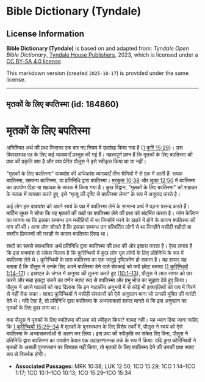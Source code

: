# Bible Dictionary (Tyndale)

## License Information

**Bible Dictionary (Tyndale)** is based on and adapted from: _Tyndale Open Bible Dictionary_, [Tyndale House Publishers](https://tyndaleopenresources.com/), 2023, which is licensed under a [CC BY-SA 4.0 license](https://creativecommons.org/licenses/by-sa/4.0/legalcode.en).

This markdown version (created `2025-10-17`) is provided under the same license.



--------------------------------

## मृतकों के लिए बपतिस्मा (id: 184860)

मृतकों के लिए बपतिस्मा
======================

अनिश्चित अर्थ की प्रथा जिसका एक बार नए नियम में उल्लेख किया गया है ([1 कुरि 15:29](https://ref.ly/1Cor15:29))। उस विवादास्पद पद के लिए कई व्याख्याएँ प्रस्तुत की गई हैं। महत्वपूर्ण प्रश्न हैं कि मृतकों के लिए बपतिस्मा की प्रथा की प्रकृति क्या है और क्या प्रेरित पौलुस ने इसे स्वीकृत किया था या नहीं।

"मृतकों के लिए बपतिस्मा" वाक्यांश की अधिकांश व्याख्याएँ तीन श्रेणियों में से एक में आती हैं: रूपक बपतिस्मा, सामान्य बपतिस्मा, या प्रतिनिधि द्वारा बपतिस्मा। [मरकुस 10:38](https://ref.ly/Mark10:38) और [लूका 12:50](https://ref.ly/Luke12:50) में बपतिस्मा का उपयोग पीड़ा या शहादत के रूपक में किया गया है। कुछ विद्वान, "मृतकों के लिए बपतिस्मा" को शहादत के रूपक में व्याख्या करते हुए, इसे "मृत्यु की दृष्टि से बपतिस्मा लेना" के रूप में अनुवाद करते है।

कई लोग इस वाक्यांश को अपने स्वयं के पक्ष में बपतिस्मा लेने के सामान्य अर्थ में पढ़ना पसन्द करते हैं। मार्टिन लूथर ने सोचा कि यह मृतकों की कब्रों पर बपतिस्मा लेने की प्रथा को संदर्भित करता है। जॉन केल्विन का मानना था कि इसका सम्बन्ध उन मसीहियों से था जिन्होंने मरने के खतरे में होने के कारण बपतिस्मा की मांग की थी। अन्य लोग सोचते हैं कि इसका सम्बन्ध उन परिवर्तित लोगों से था जिन्होंने मसीही शहीदों या स्वर्गीय प्रियजनों की गवाही के कारण बपतिस्मा लिया था।

शब्दों का सबसे स्वाभाविक अर्थ प्रतिनिधि द्वारा बपतिस्मा की प्रथा की ओर इशारा करता है। ऐसा लगता है कि इस वाक्यांश से संकेत मिलता है कि कुरिन्थियों में कुछ लोग मृत लोगों के लिए प्रतिनिधि के रूप में बपतिस्मा लेते थे। कुरिन्थियों के पास बपतिस्मा का एक जादुई दृष्टिकोण हो सकता है। यह शायद यह बताता है कि पौलुस ने उनके लिए अपने बपतिस्मा देने वाले सेवकाई को क्यों छोटा बताया ([1 कुरिन्थियों 1:14–17](https://ref.ly/1Cor1:14-1Cor1:17))। इस्राएल के जंगल में अनुभव की तुलना करते हुए ([10:1–13](https://ref.ly/1Cor10:1-1Cor10:13)), पौलुस ने लाल सागर को पार करने और मन्ना इकट्ठा करने का वर्णन स्पष्ट रूप से बपतिस्मा और प्रभु भोज का सुझाव देते हुए किया। पौलुस ने अपने पाठकों को याद दिलाया कि इन नाटकीय अनुभवों में से कोई भी इस्राएलियों को पाप में गिरने से नहीं रोक सका। शायद कुरिन्थियों ने मसीही संस्कारों को ऐसे अनुष्ठान माना जो उनकी मुक्ति की गारंटी देते थे। यदि ऐसा है, तो प्रतिनिधि द्वारा बपतिस्मा के अभ्यासकर्ता शायद मानते थे कि इस अनुष्ठान का मृतकों के लिए कुछ लाभ था।

क्या पौलुस ने मृतकों के लिए बपतिस्मा की प्रथा को स्वीकृत किया? शायद नहीं। यह ध्यान दिया जाना चाहिए कि [1 कुरिन्थियों 15:29–34](https://ref.ly/1Cor15:29-1Cor15:34) में मृतकों के पुनरुत्थान के लिए विशेष तर्कों में, पौलुस ने स्वयं को ऐसे बपतिस्मा के अभ्यासकर्ताओं से अलग कर लिया। इस प्रथा की स्वीकृति का संकेत दिए बिना, पौलुस ने प्रतिनिधि द्वारा बपतिस्मा का उपयोग केवल एक उदाहरणात्मक तर्क के रूप में किया: यदि *कुछ* कोरिन्थियों ने मृतकों के असली पुनरुत्थान पर विश्वास नहीं किया, तो मृतकों के लिए बपतिस्मा देने की उनकी प्रथा स्पष्ट रूप से निरर्थक होगी। 

* **Associated Passages:** MRK 10:38; LUK 12:50; 1CO 15:29; 1CO 1:14–1CO 1:17; 1CO 10:1–1CO 10:13; 1CO 15:29–1CO 15:34

